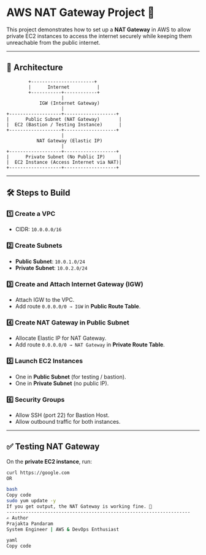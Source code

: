 # AWS NAT Gateway Project 🚀

This project demonstrates how to set up a **NAT Gateway** in AWS to allow private EC2 instances to access the internet securely while keeping them unreachable from the public internet.

---

## 📌 Architecture
            +-----------------------+
            |      Internet          |
            +-----------+------------+
                        |
                IGW (Internet Gateway)
                        |
    +-------------------+-------------------+
    |      Public Subnet (NAT Gateway)       |
    |  EC2 (Bastion / Testing Instance)      |
    +-------------------+-------------------+
                        |
               NAT Gateway (Elastic IP)
                        |
    +-------------------+-------------------+
    |      Private Subnet (No Public IP)     |
    |  EC2 Instance (Access Internet via NAT)|
    +-------------------+-------------------+
---

## 🛠 Steps to Build

### 1️⃣ Create a VPC
- CIDR: `10.0.0.0/16`

### 2️⃣ Create Subnets
- **Public Subnet**: `10.0.1.0/24`
- **Private Subnet**: `10.0.2.0/24`

### 3️⃣ Create and Attach Internet Gateway (IGW)
- Attach IGW to the VPC.
- Add route `0.0.0.0/0 → IGW` in **Public Route Table**.

### 4️⃣ Create NAT Gateway in Public Subnet
- Allocate Elastic IP for NAT Gateway.
- Add route `0.0.0.0/0 → NAT Gateway` in **Private Route Table**.

### 5️⃣ Launch EC2 Instances
- One in **Public Subnet** (for testing / bastion).
- One in **Private Subnet** (no public IP).

### 6️⃣ Security Groups
- Allow SSH (port 22) for Bastion Host.
- Allow outbound traffic for both instances.

---

## ✅ Testing NAT Gateway

On the **private EC2 instance**, run:
```bash
curl https://google.com
OR

bash
Copy code
sudo yum update -y
If you get output, the NAT Gateway is working fine. 🎉
-------------------------------------------------------------------
✍️ Author
Prajakta Pandaram
System Engineer | AWS & DevOps Enthusiast

yaml
Copy code
